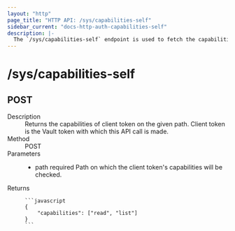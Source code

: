 ```yaml
---
layout: "http"
page_title: "HTTP API: /sys/capabilities-self"
sidebar_current: "docs-http-auth-capabilities-self"
description: |-
  The `/sys/capabilities-self` endpoint is used to fetch the capabilities of client token on a given path.
---
```


# /sys/capabilities-self

## POST

<dl>
  <dt>Description</dt>
  <dd>
    Returns the capabilities of client token on the given path.
    Client token is the Vault token with which this API call is made.
  </dd>

  <dt>Method</dt>
  <dd>POST</dd>

  <dt>Parameters</dt>
  <dd>
    <ul>
      <li>
        <span class="param">path</span>
        <span class="param-flags">required</span>
        Path on which the client token's capabilities will be checked.
      </li>
    </ul>
  </dd>

  <dt>Returns</dt>
  <dd>

    ```javascript
    {
        "capabilities": ["read", "list"]
    }
    ```

  </dd>
</dl>
